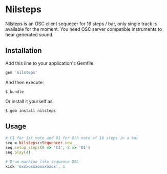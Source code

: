 # Nilsteps

Nilsteps is an OSC client sequecer for 16 steps / bar, only single track is available for the moment. You need OSC server compatible instruments to hear generated sound.

## Installation

Add this line to your application's Gemfile:

```ruby
gem 'nilsteps'
```

And then execute:

    $ bundle

Or install it yourself as:

    $ gem install nilsteps

## Usage

```ruby
# C1 for 1st note and D1 for 8th note of 16 steps in a bar
seq = Nilsteps::Sequencer.new
seq.setup_steps(0 => 'C1', 8 => 'D1')
seq.play(4)

# Drum machine like sequence DSL
kick 'oxxxoxxxoxxxoxox', 1
```
